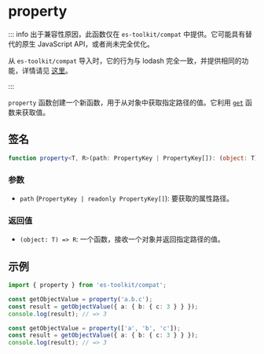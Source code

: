 # property

::: info
出于兼容性原因，此函数仅在 `es-toolkit/compat` 中提供。它可能具有替代的原生 JavaScript API，或者尚未完全优化。

从 `es-toolkit/compat` 导入时，它的行为与 lodash 完全一致，并提供相同的功能，详情请见 [这里](../../../compatibility.md)。

:::

`property` 函数创建一个新函数，用于从对象中获取指定路径的值。它利用 [`get`](./get.md) 函数来获取值。

## 签名

```typescript
function property<T, R>(path: PropertyKey | PropertyKey[]): (object: T) => R;
```

### 参数

- `path` (`PropertyKey | readonly PropertyKey[]`): 要获取的属性路径。

### 返回值

- `(object: T) => R`: 一个函数，接收一个对象并返回指定路径的值。

## 示例

```typescript
import { property } from 'es-toolkit/compat';

const getObjectValue = property('a.b.c');
const result = getObjectValue({ a: { b: { c: 3 } } });
console.log(result); // => 3

const getObjectValue = property(['a', 'b', 'c']);
const result = getObjectValue({ a: { b: { c: 3 } } });
console.log(result); // => 3
```
